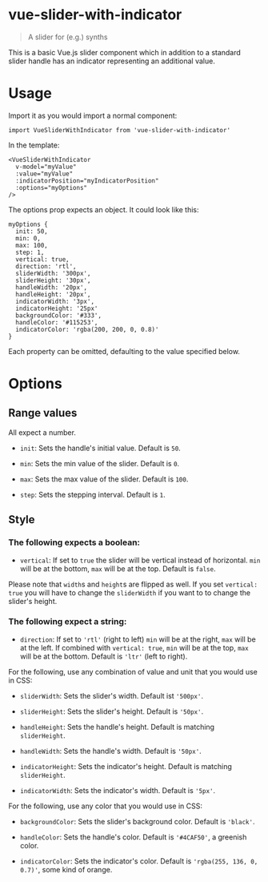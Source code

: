 # vue-slider-with-indicator

> A slider for (e.g.) synths

This is a basic Vue.js slider component which in addition to a standard slider handle has an indicator representing an additional value.  

# Usage

Import it as you would import a normal component:

`import VueSliderWithIndicator from 'vue-slider-with-indicator'`

In the template:

    <VueSliderWithIndicator 
      v-model="myValue"
      :value="myValue"
      :indicatorPosition="myIndicatorPosition"
      :options="myOptions"
    />

The options prop expects an object. It could look like this:

    myOptions {
      init: 50,
      min: 0,
      max: 100,
      step: 1,
      vertical: true,
      direction: 'rtl',
      sliderWidth: '300px',
      sliderHeight: '30px',
      handleWidth: '20px',
      handleHeight: '20px',
      indicatorWidth: '3px',
      indicatorHeight: '25px'
      backgroundColor: '#333',
      handleColor: '#115253',
      indicatorColor: 'rgba(200, 200, 0, 0.8)'
    }

Each property can be omitted, defaulting to the value specified below.

# Options

## Range values

All expect a number.

- `init`:
Sets the handle's initial value.
Default is `50`.

- `min`:
Sets the min value of the slider.
Default is `0`.

- `max`:
Sets the max value of the slider.
Default is `100`.

- `step`:
Sets the stepping interval.
Default is `1`.

## Style

### The following expects a boolean:

- `vertical`:
If set to `true` the slider will be vertical instead of horizontal.
`min` will be at the bottom, `max` will be at the top.
Default is `false`.

Please note that `width`s and `height`s are flipped as well. If you set `vertical: true` you will have to change the `sliderWidth` if you want to to change the slider's height.

### The following expect a string:

- `direction`:
If set to `'rtl'` (right to left) `min` will be at the right, `max` will be at the left.
If combined with `vertical: true`, `min` will be at the top, `max` will be at the bottom.
Default is `'ltr'` (left to right).

For the following, use any combination of value and unit that you would use in CSS:

- `sliderWidth`:
Sets the slider's width.
Default ist `'500px'`.

- `sliderHeight`:
Sets the slider's height.
Default is `'50px'`.

- `handleHeight`:
Sets the handle's height.
Default is matching `sliderHeight`.

- `handleWidth`:
Sets the handle's width.
Default is `'50px'`.

- `indicatorHeight`:
Sets the indicator's height.
Default is matching `sliderHeight`.

- `indicatorWidth`:
Sets the indicator's width.
Default is `'5px'`.

For the following, use any color that you would use in CSS:

- `backgroundColor`:
Sets the slider's background color.
Default is `'black'`.

- `handleColor`:
Sets the handle's color.
Default is `'#4CAF50'`, a greenish color.

- `indicatorColor`:
Sets the indicator's color.
Default is `'rgba(255, 136, 0, 0.7)'`, some kind of orange.
